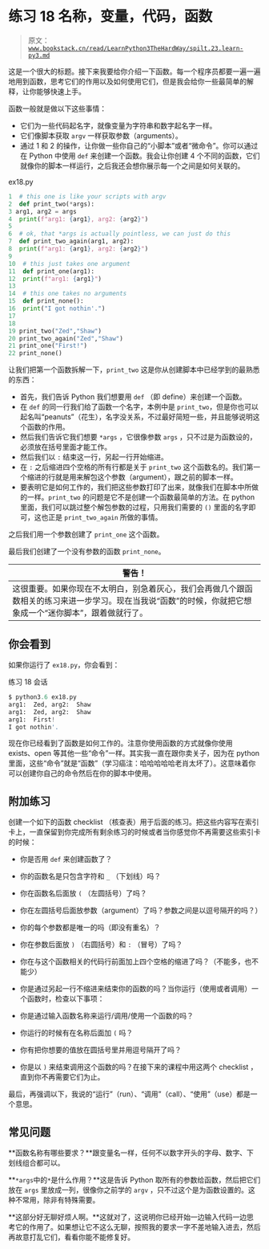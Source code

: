 # 练习 18 名称，变量，代码，函数

> 原文：[`www.bookstack.cn/read/LearnPython3TheHardWay/spilt.23.learn-py3.md`](https://www.bookstack.cn/read/LearnPython3TheHardWay/spilt.23.learn-py3.md)

这是一个很大的标题。接下来我要给你介绍一下函数。每一个程序员都要一遍一遍地用到函数，思考它们的作用以及如何使用它们，但是我会给你一些最简单的解释，让你能够快速上手。

函数一般就是做以下这些事情：

*   它们为一些代码起名字，就像变量为字符串和数字起名字一样。
*   它们像脚本获取 `argv` 一样获取参数（arguments）。
*   通过 1 和 2 的操作，让你做一些你自己的“小脚本”或者“微命令”。你可以通过在 Python 中使用 `def` 来创建一个函数。我会让你创建 4 个不同的函数，它们就像你的脚本一样运行，之后我还会想你展示每一个之间是如何关联的。

ex18.py

```py
1  # this one is like your scripts with argv
2  def print_two(*args):
3 arg1, arg2 = args
4  print(f"arg1: {arg1}, arg2: {arg2}")
5
6  # ok, that *args is actually pointless, we can just do this
7  def print_two_again(arg1, arg2):
8  print(f"arg1: {arg1}, arg2: {arg2}")
9
10  # this just takes one argument
11  def print_one(arg1):
12  print(f"arg1: {arg1}")
13
14  # this one takes no arguments
15  def print_none():
16  print("I got nothin'.")
17
18
19 print_two("Zed","Shaw")
20 print_two_again("Zed","Shaw")
21 print_one("First!")
22 print_none()
```

让我们把第一个函数拆解一下，`print_two` 这是你从创建脚本中已经学到的最熟悉的东西：

*   首先，我们告诉 Python 我们想要用 `def` （即 define）来创建一个函数。
*   在 `def` 的同一行我们给了函数一个名字，本例中是 `print_two`，但是你也可以起名叫“peanuts”（花生），名字没关系，不过最好简短一些，并且能够说明这个函数的作用。
*   然后我们告诉它我们想要 `*args` ，它很像参数 `args` ，只不过是为函数设的，必须放在括号里面才能工作。
*   然后我们以 `:` 结束这一行，另起一行开始缩进。
*   在 `:` 之后缩进四个空格的所有行都是关于 `print_two` 这个函数名的。我们第一个缩进的行就是用来解包这个参数（argument），跟之前的脚本一样。
*   要表明它是如何工作的，我们把这些参数打印了出来，就像我们在脚本中所做的一样。`print_two` 的问题是它不是创建一个函数最简单的方法。在 python 里面，我们可以跳过整个解包参数的过程，只用我们需要的 `()` 里面的名字即可，这也正是 `print_two_again` 所做的事情。

之后我们用一个参数创建了 `print_one` 这个函数。

最后我们创建了一个没有参数的函数 `print_none`。

| 警告！ |
| --- |
| 这很重要。如果你现在不太明白，别急着灰心，我们会再做几个跟函数相关的练习来进一步学习。现在当我说“函数”的时候，你就把它想象成一个“迷你脚本”，跟着做就行了。 |

## 你会看到

如果你运行了 `ex18.py`，你会看到：

练习 18 会话

```py
$ python3.6 ex18.py
arg1:  Zed, arg2:  Shaw
arg1:  Zed, arg2:  Shaw
arg1:  First!
I got nothin'.
```

现在你已经看到了函数是如何工作的。注意你使用函数的方式就像你使用 exists、open 等其他一些“命令”一样。其实我一直在跟你卖关子，因为在 python 里面，这些“命令”就是“函数”（学习癌注：哈哈哈哈哈老肖太坏了）。这意味着你可以创建你自己的命令然后在你的脚本中使用。

## 附加练习

创建一个如下的函数 checklist （核查表）用于后面的练习。把这些内容写在索引卡上，一直保留到你完成所有剩余练习的时候或者当你感觉你不再需要这些索引卡的时候：

*   你是否用 `def` 来创建函数了？
*   你的函数名是只包含字符和 `_` （下划线）吗？
*   你在函数名后面放 `(` （左圆括号）了吗？
*   你在左圆括号后面放参数（argument）了吗？参数之间是以逗号隔开的吗？）
*   你的每个参数都是唯一的吗（即没有重名）？
*   你在参数后面放 `)` （右圆括号）和 `:` （冒号）了吗？
*   你在与这个函数相关的代码行前面加上四个空格的缩进了吗？（不能多，也不能少）
*   你是通过另起一行不缩进来结束你的函数的吗？当你运行（使用或者调用）一个函数时，检查以下事项：

*   你是通过输入函数名称来运行/调用/使用一个函数的吗？

*   你运行的时候有在名称后面加 `(` 吗？
*   你有把你想要的值放在圆括号里并用逗号隔开了吗？
*   你是以 `)` 来结束调用这个函数的吗？在接下来的课程中用这两个 checklist ，直到你不再需要它们为止。

最后，再强调以下，我说的“运行”（run）、“调用”（call）、“使用”（use）都是一个意思。

## 常见问题

**函数名称有哪些要求？**跟变量名一样，任何不以数字开头的字母、数字、下划线组合都可以。

**`*args`中的`*`是什么作用？**这是告诉 Python 取所有的参数给函数，然后把它们放在 `args` 里放成一列，很像你之前学的 `argv` ，只不过这个是为函数设置的。这种不常用，除非有特殊需要。

**这部分好无聊好烦人啊。**这就对了，这说明你已经开始一边输入代码一边思考它的作用了。如果想让它不这么无聊，按照我的要求一字不差地输入进去，然后再故意打乱它们，看看你能不能修复好。